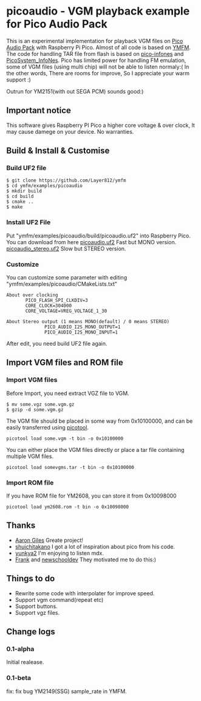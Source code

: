 # picoaudio - VGM playback example for Pico Audio Pack

This is an experimental implementation for playback VGM files on [Pico Audio Pack](https://shop.pimoroni.com/products/pico-audio-pack?variant=32369490853971) with Raspberry Pi Pico.
Almost of all code is based on [YMFM](https://github.com/aaronsgiles/ymfm). 
The code for handling TAR file from flash is based on [pico-infones](https://github.com/shuichitakano/pico-infones) and [PicoSystem_InfoNes](https://github.com/fhoedemakers/PicoSystem_InfoNes).
Pico has limited power for handling FM emulation, some of VGM files (using multi chip) will not be able to listen normaly:(
In the other words, There are rooms for improve, So I appreciate your warm support :)

Outrun for YM2151(with out SEGA PCM) sounds good:)

## Important notice
This software gives Raspberry PI Pico a higher core voltage & over clock, It may cause damege on your device. No warranties.

## Build & Install & Customise
### Build UF2 file
```
$ git clone https://github.com/Layer812/ymfm
$ cd ymfm/examples/picoaudio
$ mkdir build
$ cd build
$ cmake ..
$ make
```
### Install UF2 File
Put "ymfm/examples/picoaudio/build/picoaudio.uf2" into Raspberry Pico.
You can download from here 
 [picoaudio.uf2](https://github.com/Layer812/ymfm/blob/main/examples/picoaudio/picoaudio.uf2) Fast but MONO version.
 [picoaudio_stereo.uf2](https://github.com/Layer812/ymfm/blob/main/examples/picoaudio/picoaudio_stereo.uf2) Slow but STEREO version.
### Customize
You can customize some parameter with editing "ymfm/examples/picoaudio/CMakeLists.txt"

```
About over clocking
       PICO_FLASH_SPI_CLKDIV=3
       CORE_CLOCK=304000
       CORE_VOLTAGE=VREG_VOLTAGE_1_30
```
```
About Stereo output (1 means MONO(default) / 0 means STEREO)
              PICO_AUDIO_I2S_MONO_OUTPUT=1
              PICO_AUDIO_I2S_MONO_INPUT=1
```
After edit, you need build UF2 file again.

## Import VGM files and ROM file
### Import VGM files
Before Import, you need extract VGZ file to VGM.
```
$ mv some.vgz some.vgm.gz
$ gzip -d some.vgm.gz
```
The VGM file should be placed in some way from 0x10100000, and can be easily transferred using [picotool](https://github.com/raspberrypi/picotool).
```
picotool load some.vgm -t bin -o 0x10100000
```
You can either place the VGM files directly or place a tar file containing multiple VGM files. 
```
picotool load somevgms.tar -t bin -o 0x10100000
```
### Import ROM file
If you have ROM file for YM2608, you can store it from 0x10098000
```
picotool load ym2608.rom -t bin -o 0x10098000
```

## Thanks
- [Aaron Giles](https://github.com/aaronsgiles/ymfm) Greate project!
- [shuichitakano](https://github.com/shuichitakano/pico-infones) I got a lot of inspiration about pico from his code.
- [yunkya2](https://github.com/yunkya2/pico-mdx/tree/master/pico-mdx) I'm enjoying to listen mdx.
- [Frank](https://github.com/fhoedemakers/) and [newschooldev](https://github.com/newschooldev) They motivated me to do this:)

## Things to do
- Rewrite some code with interpolater for improve speed.
- Support vgm command(repeat etc)
- Support buttons.
- Support vgz files.

## Change logs
### 0.1-alpha
Initial realease.

### 0.1-beta
fix: fix bug YM2149(SSG) sample_rate in YMFM.
